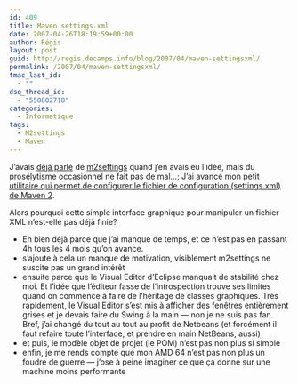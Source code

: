 ```yaml
---
id: 409
title: Maven settings.xml
date: 2007-04-26T18:19:59+00:00
author: Régis
layout: post
guid: http://regis.decamps.info/blog/2007/04/maven-settingsxml/
permalink: /2007/04/maven-settingsxml/
tmac_last_id:
  - ""
dsq_thread_id:
  - "558802718"
categories:
  - Informatique
tags:
  - M2settings
  - Maven
---
```

J’avais [déjà parlé](http://regis.decamps.info/blog/2006/10/maven-est-formidable/) de [m2settings](http://code.google.com/p/m2settings/) quand j’en avais eu l’idée, mais du prosélytisme occasionnel ne fait pas de mal…; J’ai avancé mon petit [utilitaire qui permet de configurer le fichier de configuration (settings.xml) de Maven 2](http://code.google.com/p/m2settings/).

Alors pourquoi cette simple interface graphique pour manipuler un fichier XML n’est-elle pas déjà finie?

  * Eh bien déjà parce que j’ai manqué de temps, et ce n’est pas en passant 4h tous les 4 mois qu’on avance.
  * s’ajoute à cela un manque de motivation, visiblement m2settings ne suscite pas un grand intérêt
  * ensuite parce que le Visual Editor d’Eclipse manquait de stabilité chez moi. Et l’idée que l’éditeur fasse de l’introspection trouve ses limites quand on commence à faire de l’héritage de classes graphiques. Très rapidement, le Visual Editor s’est mis à afficher des fenêtres entièrement grises et je devais faire du Swing à la main &#8212; non je ne suis pas fan. Bref, j’ai changé du tout au tout au profit de Netbeans (et forcément il faut refaire toute l’interface, et prendre en main NetBeans, aussi)
  * et puis, le modèle objet de projet (le POM) n’est pas non plus si simple
  * enfin, je me rends compte que mon AMD 64 n’est pas non plus un foudre de guerre &#8212; j’ose à peine imaginer ce que ça donne sur une machine moins performante
